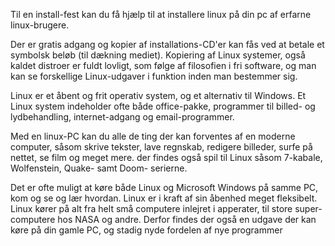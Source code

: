 Til en install-fest kan du få hjælp til at installere linux på din pc
af erfarne linux-brugere.

Der er gratis adgang og kopier af installations-CD'er kan fås ved at
betale et symbolsk beløb (til dækning mediet).
Kopiering af Linux systemer, også kaldet distroer er fuldt lovligt,
som følge af filosofien i fri software, og man kan se forskellige
Linux-udgaver i funktion inden man bestemmer sig. 

Linux er et åbent og frit operativ system, og et alternativ til
Windows. Et Linux system indeholder ofte både office-pakke, programmer
til billed- og lydbehandling, internet-adgang og email-programmer.

Med en linux-PC kan du alle de ting der kan forventes af en moderne
computer, såsom skrive tekster, lave regnskab, redigere billeder, surfe
på nettet, se film og meget mere. der findes også spil til Linux såsom
7-kabale, Wolfenstein, Quake- samt Doom- serierne.

Det er ofte muligt at køre både Linux og Microsoft Windows på samme PC,
kom og se og lær hvordan. Linux er i kraft af sin åbenhed meget fleksibelt.
Linux kører på alt fra helt små computere inlejret i apperater, til store
super-computere hos NASA og andre. Derfor findes der også en udgave der 
kan køre på din gamle PC, og stadig nyde fordelen af nye programmer

